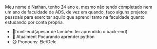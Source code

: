 Meu nome é Nathan, tenho 24 ano e, mesmo não  tendo completado  nem  um ano de faculdade de ADS, de vez em quando, faço alguns projetos pessoais para exercitar aquilo que aprendi
tanto na faculdade quanto estudando por conta própria.


- 🔭front-end(apesar de também ter aprendido o back-end)
- 🌱 Atualment Pocurando aprender python
- 😄 Pronouns: Ele/Dele

